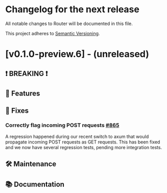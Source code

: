 # Changelog for the next release

All notable changes to Router will be documented in this file.

This project adheres to [Semantic Versioning](https://semver.org/spec/v2.0.0.html).

<!-- <THIS IS AN EXAMPLE, DO NOT REMOVE>

# [x.x.x] (unreleased) - 2022-mm-dd
> Important: X breaking changes below, indicated by **❗ BREAKING ❗**
## ❗ BREAKING ❗
## 🚀 Features ( :rocket: )
## 🐛 Fixes ( :bug: )
## 🛠 Maintenance ( :hammer_and_wrench: )
## 📚 Documentation ( :books: )
## 🐛 Fixes ( :bug: )

## Example section entry format

- **Headline** ([PR #PR_NUMBER](https://github.com/apollographql/router/pull/PR_NUMBER))

  Description! And a link to a [reference](http://url)
-->

# [v0.1.0-preview.6] - (unreleased)
## ❗ BREAKING ❗

## 🚀 Features

## 🐛 Fixes
### Correctly flag incoming POST requests [#865](https://github.com/apollographql/router/issues/865)
A regression happened during our recent switch to axum that would propagate incoming POST requests as GET requests. This has been fixed and we now have several regression tests, pending more integration tests.
## 🛠 Maintenance

## 📚 Documentation

